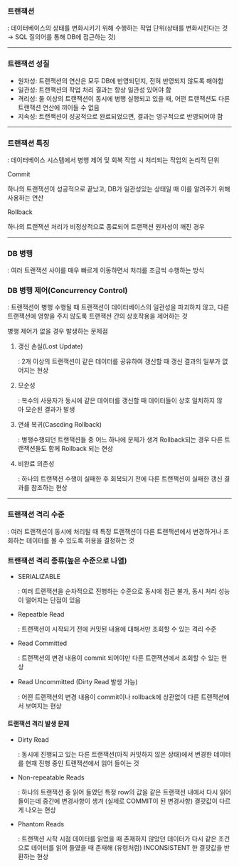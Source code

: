 ### 트랜잭션

: 데이터베이스의 상태를 변화시키기 위해 수행하는 작업 단위(상태를 변화시킨다는 것 → SQL 질의어를 통해 DB에 접근하는 것)

----

### 트랜잭션 성질

* 원자성: 트랜잭션의 연산은 모두 DB에 반영되던지, 전혀 반영되지 않도록 해야함
* 일관성: 트랜잭션의 작업 처리 결과는 항상 일관성 있어야 함
* 격리성: 둘 이상의 트랜잭션이 동시에 병행 실행되고 있을 때, 어떤 트랜잭션도 다른 트랜잭션 연산에 끼어들 수 없음
* 지속성: 트랜잭션이 성공적으로 완료되었으면, 결과는 영구적으로 반영되어야 함

----

### 트랜잭션 특징

: 데이터베이스 시스템에서 병행 제어 및 회복 작업 시 처리되는 작업의 논리적 단위

Commit

하나의 트랜잭션이 성공적으로 끝났고, DB가 일관성있는 상태일 때 이를 알려주기 위해 사용하는 연산

Rollback

하나의 트랜잭션 처리가 비정상적으로 종료되어 트랜잭션 원자성이 깨진 경우

---- 

### DB 병행

: 여러 트랜잭션 사이를 매우 빠르게 이동하면서 처리를 조금씩 수행하는 방식
 

 ### DB 병행 제어(Concurrency Control)
 
: 트랜잭션이 병행 수행될 때 트랜잭션이 데이터베이스의 일관성을 파괴하지 않고, 다른 트랜잭션에 영향을 주지 않도록 트랜잭션 간의 상호작용을 제어하는 것


병행 제어가 없을 경우 발생하는 문제점

1. 갱신 손실(Lost Update)
    
    : 2개 이상의 트랜잭션이 같은 데이터를 공유하여 갱신할 때 갱신 결과의 일부가 없어지는 현상 
    
2. 모순성
    
    :  복수의 사용자가 동시에 같은 데이터를 갱신할 때 데이터들이 상호 일치하지 않아 모순된 결과가 발생
    
3. 연쇄 복귀(Cascding Rollback)
    
    : 병행수행되던 트랜잭션들 중 어느 하나에 문제가 생겨 Rollback되는 경우 다른 트랜잭션들도 함께 Rollback 되는 현상
    
4. 비완료 의존성
    
    : 하나의 트랜잭션 수행이 실패한 후 회복되기 전에 다른 트랜잭션이 실패한 갱신 결과를 참조하는 현상

----

### 트랜잭션 격리 수준

: 여러 트랜잭션이 동시에 처리될 때 특정 트랜잭션이 다른 트랜잭션에서 변경하거나 조회하는 데이터를 볼 수 있도록 허용을 결정하는 것


### 트랜잭션 격리 종류(높은 수준으로 나열)

+ SERIALIZABLE
  
  : 여러 트랜잭션을 순차적으로 진행하는 수준으로 동시에 접근 불가, 동시 처리 성능이 떨어지는 단점이 있음
  

+ Repeatble Read

  : 트랜잭션이 시작되기 전에 커밋된 내용에 대해서만 조회할 수 있는 격리 수준


+ Read Committed 

  : 트랜잭션의 변경 내용이 commit 되어야만 다른 트랜잭션에서 조회할 수 있는 현상


+ Read Uncommitted (Dirty Read 발생 가능)

  : 어떤 트랜잭션의 변경 내용이 commit이나 rollback에 상관없이 다른 트랜잭션에서 보여지는 현상


#### 트랜잭션 격리 발생 문제

+ Dirty Read

  : 동시에 진행되고 있는 다른 트랜잭션(아직 커밋하지 않은 상태)에서 변경한 데이터를 현재 진행 중인 트랜잭션에서 읽어 들이는 것 


+ Non-repeatable Reads

  : 하나의 트랜잭션 중 읽어 들였던 특정 row의 값을 같은 트랜잭션 내에서 다시 읽어 들이는데 중간에 변경사항이 생겨 (실제로 COMMIT이 된 변경사항) 결괏값이 다르게 나오는 현상


+ Phantom Reads

  : 트랜잭션 시작 시점 데이터를 읽었을 때 존재하지 않았던 데이터가 다시 같은 조건으로 데이터를 읽어 들였을 때 존재해 (유령처럼) INCONSISTENT 한 결괏값을 반환하는 현상



